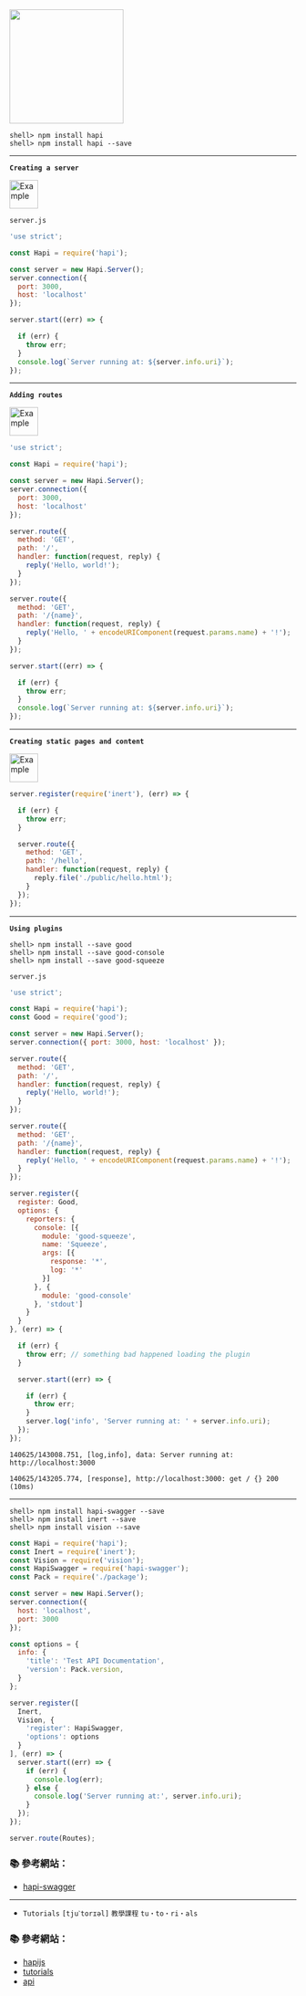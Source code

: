 <img src="https://hapijs.com/public/img/logo.svg" width="200">


```console
shell> npm install hapi
shell> npm install hapi --save
```

---

**`Creating a server`**

<img src="http://i.imgur.com/fiyZJux.png" width="50" alt="Example">

`server.js`
```js
'use strict';

const Hapi = require('hapi');

const server = new Hapi.Server();
server.connection({
  port: 3000,
  host: 'localhost'
});

server.start((err) => {

  if (err) {
    throw err;
  }
  console.log(`Server running at: ${server.info.uri}`);
});
```

---

**`Adding routes`**

<img src="http://i.imgur.com/fiyZJux.png" width="50" alt="Example">

```js
'use strict';

const Hapi = require('hapi');

const server = new Hapi.Server();
server.connection({
  port: 3000,
  host: 'localhost'
});

server.route({
  method: 'GET',
  path: '/',
  handler: function(request, reply) {
    reply('Hello, world!');
  }
});

server.route({
  method: 'GET',
  path: '/{name}',
  handler: function(request, reply) {
    reply('Hello, ' + encodeURIComponent(request.params.name) + '!');
  }
});

server.start((err) => {

  if (err) {
    throw err;
  }
  console.log(`Server running at: ${server.info.uri}`);
});
```

---

**`Creating static pages and content`**

<img src="http://i.imgur.com/fiyZJux.png" width="50" alt="Example">

```js
server.register(require('inert'), (err) => {

  if (err) {
    throw err;
  }

  server.route({
    method: 'GET',
    path: '/hello',
    handler: function(request, reply) {
      reply.file('./public/hello.html');
    }
  });
});
```

---

**`Using plugins`**

```console
shell> npm install --save good
shell> npm install --save good-console
shell> npm install --save good-squeeze
```

`server.js`

```js
'use strict';

const Hapi = require('hapi');
const Good = require('good');

const server = new Hapi.Server();
server.connection({ port: 3000, host: 'localhost' });

server.route({
  method: 'GET',
  path: '/',
  handler: function(request, reply) {
    reply('Hello, world!');
  }
});

server.route({
  method: 'GET',
  path: '/{name}',
  handler: function(request, reply) {
    reply('Hello, ' + encodeURIComponent(request.params.name) + '!');
  }
});

server.register({
  register: Good,
  options: {
    reporters: {
      console: [{
        module: 'good-squeeze',
        name: 'Squeeze',
        args: [{
          response: '*',
          log: '*'
        }]
      }, {
        module: 'good-console'
      }, 'stdout']
    }
  }
}, (err) => {

  if (err) {
    throw err; // something bad happened loading the plugin
  }

  server.start((err) => {

    if (err) {
      throw err;
    }
    server.log('info', 'Server running at: ' + server.info.uri);
  });
});

```

```
140625/143008.751, [log,info], data: Server running at: http://localhost:3000

140625/143205.774, [response], http://localhost:3000: get / {} 200 (10ms)
```


---

```console
shell> npm install hapi-swagger --save
shell> npm install inert --save
shell> npm install vision --save 
```

```js
const Hapi = require('hapi');
const Inert = require('inert');
const Vision = require('vision');
const HapiSwagger = require('hapi-swagger');
const Pack = require('./package');

const server = new Hapi.Server();
server.connection({
  host: 'localhost',
  port: 3000
});

const options = {
  info: {
    'title': 'Test API Documentation',
    'version': Pack.version,
  }
};

server.register([
  Inert,
  Vision, {
    'register': HapiSwagger,
    'options': options
  }
], (err) => {
  server.start((err) => {
    if (err) {
      console.log(err);
    } else {
      console.log('Server running at:', server.info.uri);
    }
  });
});

server.route(Routes);
```



### :books: 參考網站：
- [hapi-swagger](https://github.com/glennjones/hapi-swagger)


---

- `Tutorials` `[tjuˋtorɪəl]` `教學課程` `tu・to・ri・als`

### :books: 參考網站：
- [hapijs](https://hapijs.com/)
- [tutorials](https://hapijs.com/tutorials)
- [api](https://hapijs.com/api)

